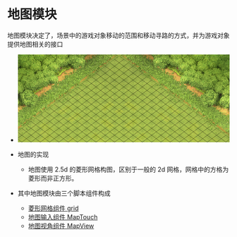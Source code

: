 # 地图模块

地图模块决定了，场景中的游戏对象移动的范围和移动寻路的方式，并为游戏对象提供地图相关的接口
- ![预览](img/whatmap.PNG)

- 地图的实现
  - 地图使用 2.5d 的菱形网格构图，区别于一般的 2d 网格，网格中的方格为菱形而非正方形。
- 其中地图模块由三个脚本组件构成
  * [菱形网格组件 grid](Grid.md)
  * [地图输入组件 MapTouch](MapTouch.md)
  * [地图视角组件 MapView](MapView.md)
